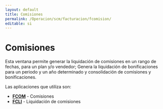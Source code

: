 ```yaml
---
layout: default
title: Comisiones
permalink: /Operacion/scm/facturacion/fcomision/
editable: si
---
```


# Comisiones  

Esta ventana permite generar la liquidación de comisiones en un rango de fechas, para un plan y/o vendedor; Genera la liquidación de bonificaciones para un periodo y un año determinado y consolidación de comisiones y bonificaciones.  

Las aplicaciones que utiliza son:  

* [**FCOM**](http://docs.oasiscom.com/Operacion/scm/facturacion/fcomision/fcom) - Comisiones
* [**FCLI**](http://docs.oasiscom.com/Operacion/scm/facturacion/fcomision/fcli) - Liquidación de comisiones

